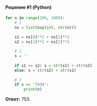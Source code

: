 #### Решение #1 (Python)
```python
for n in range(100, 1000):
    # 1
    ns = list(map(int, str(n)))
    
    s1 = ns[0]**2 + ns[1]**2
    s2 = ns[1]**2 + ns[2]**2
    
    # 2
    s = ''
    
    if s1 >= s2: s = str(s1) + str(s2)
    else: s = str(s2) + str(s1)
    
    # 3
    if s == '7434':
        print(n)
```
**Ответ:** 753.
